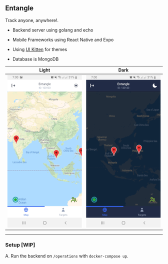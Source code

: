 ## Entangle

Track anyone, anywhere!.

- Backend server using golang and echo

- Mobile Frameworks using React Native and Expo

- Using [UI Kitten](https://akveo.github.io/react-native-ui-kitten/) for themes

- Database is MongoDB

|          Light          |          Dark          |
| :---------------------: | :--------------------: |
| <img src="lightsm.jpg"> | <img src="darksm.jpg"> |

---

### Setup [WIP]

A. Run the backend on `/operations` with `docker-compose up`.
